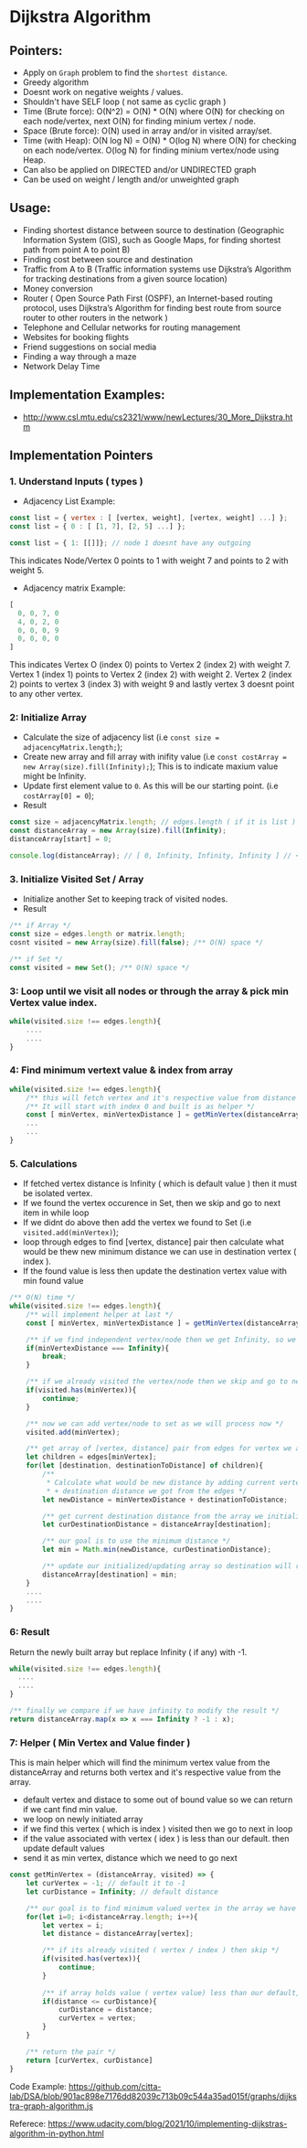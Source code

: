 # Dijkstra Algorithm 

## Pointers:
- Apply on `Graph` problem to find the `shortest distance`.
- Greedy algorithm 
- Doesnt work on negative weights / values.
- Shouldn't have SELF loop ( not same as cyclic graph )
- Time (Brute force): O(N^2) = O(N) * O(N) where O(N) for checking on each node/vertex, next O(N) for finding minium vertex / node. 
- Space (Brute force): O(N) used in array and/or in visited array/set.
- Time (with Heap): O(N log N) = O(N) * O(log N) where O(N) for checking on each node/vertex. O(log N) for finding minium vertex/node using Heap.
- Can also be applied on DIRECTED and/or UNDIRECTED graph
- Can be used on weight / length and/or unweighted graph

## Usage:
- Finding shortest distance between source to destination (Geographic Information System (GIS), such as Google Maps, for finding shortest path from point A to point B)
- Finding cost between source and destination 
- Traffic from A to B (Traffic information systems use Dijkstra’s Algorithm for tracking destinations from a given source location)
- Money conversion 
- Router ( Open Source Path First (OSPF), an Internet-based routing protocol, uses Dijkstra’s Algorithm for finding best route from source router to other routers in the network )
- Telephone and Cellular networks for routing management
- Websites for booking flights 
- Friend suggestions on social media
- Finding a way through a maze
- Network Delay Time 

## Implementation Examples:
- http://www.csl.mtu.edu/cs2321/www/newLectures/30_More_Dijkstra.htm


## Implementation Pointers 

### 1. Understand Inputs ( types )
- Adjacency List 
Example:
```js
const list = { vertex : [ [vertex, weight], [vertex, weight] ...] };
const list = { 0 : [ [1, 7], [2, 5] ...] }; 

const list = { 1: [[]]}; // node 1 doesnt have any outgoing
```
This indicates Node/Vertex 0 points to 1 with weight 7 and points to 2 with weight 5.

- Adjacency matrix
Example:
```js
[ 
  0, 0, 7, 0
  4, 0, 2, 0
  0, 0, 0, 9
  0, 0, 0, 0
]
```
This indicates Vertex O (index 0) points to Vertex 2 (index 2) with weight 7. Vertex 1 (index 1) points to Vertex 2 (index 2) with weight 2. Vertex 2 (index 2) points to vertex 3 (index 3) with weight 9 and lastly vertex 3 doesnt point to any other vertex.


### 2: Initialize Array
- Calculate the size of adjacency list (i.e `const size = adjacencyMatrix.length;`);
- Create new array and fill array with inifity value (i.e `const costArray = new Array(size).fill(Infinity);`); This is to indicate maxium value might be Infinity. 
- Update first element value to `0`. As this will be our starting point. (i.e `costArray[0] = 0`);
- Result 
```js
const size = adjacencyMatrix.length; // edges.length ( if it is list )
const distanceArray = new Array(size).fill(Infinity); 
distanceArray[start] = 0; 

console.log(distanceArray); // [ 0, Infinity, Infinity, Infinity ] // <-- vertrex/node weight/length
```

### 3. Initialize Visited Set / Array
- Initialize another Set to keeping track of visited nodes.
- Result
```js
/** if Array */
const size = edges.length or matrix.length;
cosnt visited = new Array(size).fill(false); /** O(N) space */

/** if Set */
const visited = new Set(); /** O(N) space */
```

### 3: Loop until we visit all nodes or through the array & pick min Vertex value index. 
```js
while(visited.size !== edges.length){
    ....
    ....
}
```

### 4: Find minimum vertext value & index from array
```js
while(visited.size !== edges.length){
    /** this will fetch vertex and it's respective value from distance array.*/
    /** It will start with index 0 and built is as helper */
    const [ minVertex, minVertexDistance ] = getMinVertex(distanceArray, visited); 
    ...
    ...
}

```

### 5. Calculations
- If fetched vertex distance is Infinity ( which is default value ) then it must be isolated vertex.
- If we found the vertex occurence in Set, then we skip and go to next item in while loop
- If we didnt do above then add the vertex we found to Set (i.e `visited.add(minVertex)`);
- loop through edges to find [vertex, distance] pair then calculate what would be thew new minimum distance we can use in destination vertex ( index ). 
- If the found value is less then update the destination vertex value with min found value
```js
/** O(N) time */
while(visited.size !== edges.length){
    /** will implement helper at last */
    const [ minVertex, minVertexDistance ] = getMinVertex(distanceArray, visited); 

    /** if we find independent vertex/node then we get Infinity, so we cant do anything */
    if(minVertexDistance === Infinity){
        break;
    }

    /** if we already visited the vertex/node then we skip and go to next item in while loop */
    if(visited.has(minVertex)){
        continue;
    }

    /** now we can add vertex/node to set as we will process now */
    visited.add(minVertex);

    /** get array of [vertex, distance] pair from edges for vertex we are processing */
    let children = edges[minVertex];
    for(let [destination, destinationToDistance] of children){
        /** 
         * Calculate what would be new distance by adding current vertex distance 
         * + destination distance we got from the edges */
        let newDistance = minVertexDistance + destinationToDistance;

        /** get current destination distance from the array we initialized/updating */
        let curDestinationDistance = distanceArray[destination];

        /** our goal is to use the minimum distance */
        let min = Math.min(newDistance, curDestinationDistance);

        /** update our initialized/updating array so destination will reflect the min distance */
        distanceArray[destination] = min;
    }
    ....
    ....
}

```

### 6: Result 
Return the newly built array but replace Infinity ( if any) with -1.
```js
while(visited.size !== edges.length){
  ....
  ....
}

/** finally we compare if we have infinity to modify the result */
return distanceArray.map(x => x === Infinity ? -1 : x);
```

### 7: Helper ( Min Vertex and Value finder )
This is main helper which will find the minimum vertex value from the distanceArray and returns both vertex and it's respective value from the array.
- default vertex and distace to some out of bound value so we can return if we cant find min value.
- we loop on newly initiated array
- if we find this vertex ( which is index ) visited then we go to next in loop
- if the value associated with vertex ( idex ) is less than our default. then update default values 
- send it as min vertex, distance which we need to go next
```js
const getMinVertex = (distanceArray, visited) => {
    let curVertex = -1; // default it to -1
    let curDistance = Infinity; // default distance 

    /** our goal is to find minimum valued vertex in the array we have built so we can process it next */
    for(let i=0; i<distanceArray.length; i++){
        let vertex = i;
        let distance = distanceArray[vertex];

        /** if its already visited ( vertex / index ) then skip */
        if(visited.has(vertex)){
            continue;
        }
        
        /** if array holds value ( vertex value) less than our default, then update */
        if(distance <= curDistance){
            curDistance = distance;
            curVertex = vertex;
        }
    }

    /** return the pair */
    return [curVertex, curDistance]
}

```

Code Example:
https://github.com/citta-lab/DSA/blob/901ac898e7176dd82039c713b09c544a35ad015f/graphs/dijkstra-graph-algorithm.js 

Referece:
https://www.udacity.com/blog/2021/10/implementing-dijkstras-algorithm-in-python.html